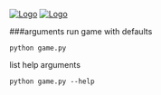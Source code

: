 [![Logo](http://imgur.com/inozkh1.png)](http://i.imgur.com)
[![Logo](http://imgur.com/rU7fgvG.png)](http://i.imgur.com)

###arguments
run game with defaults

    python game.py
    
list help arguments

    python game.py --help

